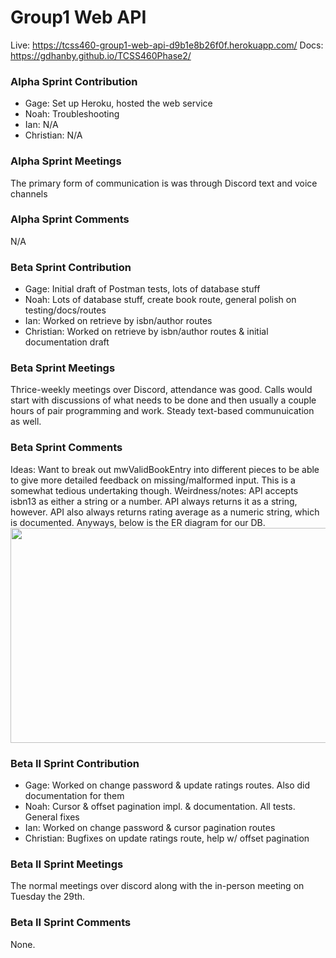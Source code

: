 # Group1 Web API

Live: https://tcss460-group1-web-api-d9b1e8b26f0f.herokuapp.com/
Docs: https://gdhanby.github.io/TCSS460Phase2/

### Alpha Sprint Contribution

- Gage: Set up Heroku, hosted the web service
- Noah: Troubleshooting
- Ian: N/A
- Christian: N/A

### Alpha Sprint Meetings

The primary form of communication is was through Discord text and voice channels

### Alpha Sprint Comments

N/A

### Beta Sprint Contribution

- Gage: Initial draft of Postman tests, lots of database stuff
- Noah: Lots of database stuff, create book route, general polish on testing/docs/routes
- Ian: Worked on retrieve by isbn/author routes
- Christian: Worked on retrieve by isbn/author routes & initial documentation draft

### Beta Sprint Meetings

Thrice-weekly meetings over Discord, attendance was good. Calls would start with discussions of what needs to be done and then usually a couple hours of pair programming and work. Steady text-based communuication as well.

### Beta Sprint Comments

Ideas: Want to break out mwValidBookEntry into different pieces to be able to give more detailed feedback on missing/malformed input. This is a somewhat tedious undertaking though.
Weirdness/notes: API accepts isbn13 as either a string or a number. API always returns it as a string, however. API also always returns rating average as a numeric string, which is documented. Anyways, below is the ER diagram for our DB.
<img src="https://github.com/user-attachments/assets/6d19a5a6-eb4e-4195-9bba-82e6ee4ace14" width=574px height=344px>

### Beta II Sprint Contribution

- Gage: Worked on change password & update ratings routes. Also did documentation for them
- Noah: Cursor & offset pagination impl. & documentation. All tests. General fixes
- Ian: Worked on change password & cursor pagination routes
- Christian: Bugfixes on update ratings route, help w/ offset pagination

### Beta II Sprint Meetings

The normal meetings over discord along with the in-person meeting on Tuesday the 29th.

### Beta II Sprint Comments

None.
